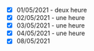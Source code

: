- [x] 01/05/2021 - deux heure 
- [x] 02/05/2021 - une heure
- [x] 03/05/2021 - une heure
- [x] 04/05/2021 - une heure
- [x] 08/05/2021
